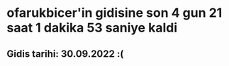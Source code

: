 # ofarukbicer'in gidisine son 4 gun 21 saat 1 dakika 53 saniye kaldi

## Gidis tarihi: 30.09.2022 :(